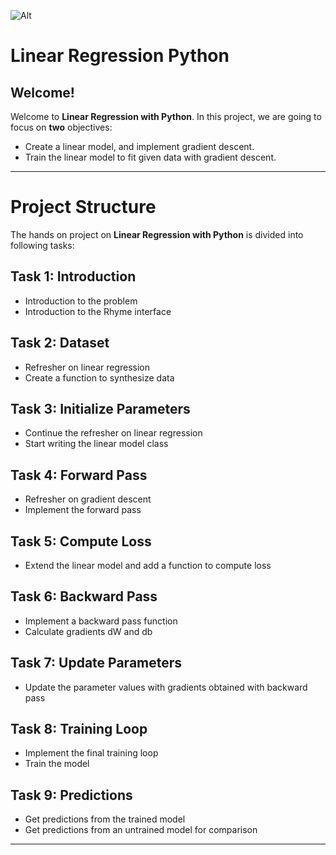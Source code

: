 ![Alt](favicon.ico)
# Linear Regression Python

## Welcome!

Welcome to **Linear Regression with Python**. 
In this project, we are going to focus on **two** objectives:

- Create a linear model, and implement gradient descent.
- Train the linear model to fit given data with gradient descent.

***

# Project Structure
The hands on project on **Linear Regression with Python** is divided into following tasks:

## Task 1: Introduction
- Introduction to the problem  
- Introduction to the Rhyme interface
    
## Task 2: Dataset
- Refresher on linear regression   
- Create a function to synthesize data
    
## Task 3: Initialize Parameters
- Continue the refresher on linear regression   
- Start writing the linear model class

## Task 4: Forward Pass
- Refresher on gradient descent
- Implement the forward pass
    
## Task 5: Compute Loss
- Extend the linear model and add a function to compute loss

## Task 6: Backward Pass
- Implement a backward pass function
- Calculate gradients dW and db

## Task 7: Update Parameters
- Update the parameter values with gradients obtained with backward pass

## Task 8: Training Loop
- Implement the final training loop
- Train the model

## Task 9: Predictions
- Get predictions from the trained model
- Get predictions from an untrained model for comparison

***
